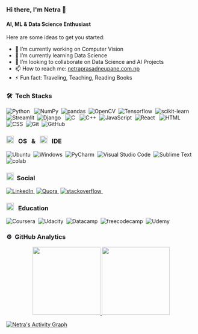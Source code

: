 ### Hi there, I'm Netra 👋

#### AI, ML & Data Science Enthusiast

<!--
**np-n/np-n** is a ✨ _special_ ✨ repository because its `README.md` (this file) appears on your GitHub profile.

- 🤔 I’m looking for help with ..
- 💬 Ask me about ...
- 😄 Pronouns: ...
-->
Here are some ideas to get you started:

- 🔭 I’m currently working on Computer Vision
- 🌱 I’m currently learning Data Science
- 👯 I’m looking to collaborate on Data Science and AI Projects
- 📫 How to reach me: <a href="https://www.netraprasadneupane.com.np/">netraprasadneupane.com.np</a>
- ⚡ Fun fact: Traveling, Teaching, Reading Books


### 🛠 &nbsp;Tech Stacks

![Python](https://img.shields.io/badge/-Python-05122A?style=flat&logo=Python&logoColor=FFA518)&nbsp;&nbsp;
![NumPy](https://img.shields.io/badge/Numpy-05122A?style=flat&logo=numpy&logoColor=white)&nbsp;
![pandas](https://img.shields.io/badge/Pandas-05122A?style=flat&logo=pandas&logoColor=white)&nbsp;
![OpenCV](https://img.shields.io/badge/OpenCV-05122A?style=flat&logo=OpenCV&logoColor=white)&nbsp;
![Tensorflow](https://img.shields.io/badge/TensorFlow-05122A?style=flat&logo=TensorFlow&logoColor=white)&nbsp;
![scikit-learn](https://img.shields.io/badge/scikit_learn-05122A?style=flat&logo=scikit-learn&logoColor=white)&nbsp;
![Streamlit](https://img.shields.io/badge/Streamlit-05122A?style=flat&logo=Streamlit&logoColor=white)&nbsp;
![Django](https://img.shields.io/badge/-Django-05122A?style=flat&logo=django&logoColor=006400)&nbsp;&nbsp;
![C](https://img.shields.io/badge/-C-05122A?style=flat&logo=C&logoColor=A8B9CC)&nbsp;&nbsp;
![C++](https://img.shields.io/badge/-C++-05122A?style=flat&logo=C%2B%2B&logoColor=00599C)&nbsp;
![JavaScript](https://img.shields.io/badge/-JavaScript-05122A?style=flat&logo=javascript)&nbsp;
![React](https://img.shields.io/badge/-React-05122A?style=flat&logo=react&logoColor=A8B9CC)&nbsp;&nbsp;
![HTML](https://img.shields.io/badge/-HTML-05122A?style=flat&logo=HTML5)&nbsp;
![CSS](https://img.shields.io/badge/-CSS-05122A?style=flat&logo=CSS3&logoColor=1572B6)&nbsp;
![Git](https://img.shields.io/badge/-Git-05122A?style=flat&logo=git)&nbsp;
![GitHub](https://img.shields.io/badge/-GitHub-05122A?style=flat&logo=github)&nbsp;


### <img src="https://github.githubassets.com/images/icons/emoji/unicode/1f4bb.png" width="20px" height="20px"> &nbsp; OS  &nbsp; & &nbsp;  <img src="https://github.githubassets.com/images/icons/emoji/unicode/1f469-1f4bb.png" width="20px" height="20px"> &nbsp;  IDE
![Ubuntu](https://img.shields.io/badge/Ubuntu-05122A?style=flat&logo=ubuntu&logoColor=white)&nbsp;
![Windows](https://img.shields.io/badge/Windows-05122A?style=flat&logo=windows&logoColor=white)&nbsp;
![PyCharm](https://img.shields.io/badge/PyCharm-05122A?&style=flat&logo=PyCharm&logoColor=white)&nbsp;
![Visual Studio Code](https://img.shields.io/badge/-Visual%20Studio%20Code-05122A?style=flat&logo=visual-studio-code&logoColor=007ACC)&nbsp;
![Sublime Text](https://img.shields.io/badge/sublime_text-05122A?&style=flat&logo=sublime-text&logoColor=important)&nbsp;
![colab](https://img.shields.io/badge/Colab-05122A?style=flat&logo=googlecolab&color=525252)&nbsp;


### <img src="https://github.githubassets.com/images/icons/emoji/unicode/1f468.png" width="20px" height="20px">&nbsp; Social
<a href="https://www.linkedin.com/in/np-n/">![LinkedIn](https://img.shields.io/badge/LinkedIn-05122A?style=flat&logo=linkedin&logoColor=white)&nbsp;</a>
<a href="https://www.quora.com/profile/Netra-Neupane-1">![Quora](https://img.shields.io/badge/Quora-05122A?&style=for-flat&logo=Quora&logoColor=white)&nbsp;</a>
<a href="https://stackoverflow.com/users/9895048/netra-pd-neupane">![stackoverflow](https://img.shields.io/badge/Stack_Overflow-05122A?style=flat&logo=stack-overflow&logoColor=white)&nbsp;</a>


###  <img src="https://github.githubassets.com/images/icons/emoji/unicode/1f4da.png" width="20px" height="20px"> &nbsp; Education
![Coursera](https://img.shields.io/badge/Coursera-05122A?style=flatgo=Coursera&logoColor=white)&nbsp;
![Udacity](https://img.shields.io/badge/Udacity-05122A?style=flat&logo=udacity&logoColor=#5FCFEE)&nbsp;
![Datacamp](https://img.shields.io/badge/Datacamp-05122A?style=flat&logo=datacamp&logoColor=65FF8F)&nbsp;
![freecodecamp](https://img.shields.io/badge/freecodecamp-05122A?style=flat&logo=freecodecamp&logoColor=white)&nbsp;
![Udemy](https://img.shields.io/badge/Udemy-05122A?style=flat&logo=Udemy&logoColor=white)&nbsp;

### ⚙️ &nbsp;GitHub Analytics
<p align="center">
<a href="https://github.com/np-n">
  <img height="180em" src="https://github-readme-stats-eight-theta.vercel.app/api?username=np-n&show_icons=true&theme=algolia&include_all_commits=true&count_private=true"/>
  <img height="180em" src="https://github-readme-stats-eight-theta.vercel.app/api/top-langs/?username=np-n&layout=compact&langs_count=8&theme=highcontrast"/>
</a>
</p>

<a href="https://github.com/np-n/github-readme-activity-graph"><img alt="Netra's Activity Graph" src="https://denvercoder1-activity-graph.herokuapp.com/graph/?username=np-n&bg_color=1F222E&color=F8D866&line=F85D7F&point=FFFFFF&hide_border=true" /></a>
</div>
